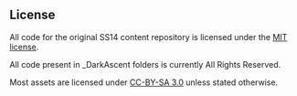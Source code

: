 
## License

All code for the original SS14 content repository is licensed under the [MIT license](https://github.com/space-wizards/space-station-14/blob/master/LICENSE.TXT).  

All code present in _DarkAscent folders is currently All Rights Reserved.

Most assets are licensed under [CC-BY-SA 3.0](https://creativecommons.org/licenses/by-sa/3.0/) unless stated otherwise.
